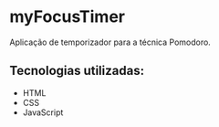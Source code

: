 # myFocusTimer

Aplicação de temporizador para a técnica Pomodoro.

## Tecnologias utilizadas:

- HTML
- CSS
- JavaScript
